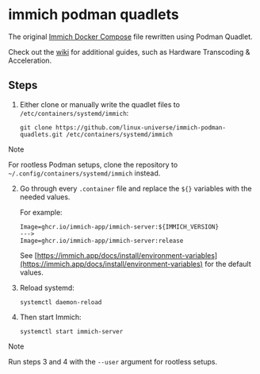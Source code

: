 # immich podman quadlets

The original [Immich Docker Compose](https://github.com/immich-app/immich/blob/main/docker/docker-compose.yml) file rewritten using Podman Quadlet.

Check out the [wiki](https://github.com/linux-universe/immich-podman-quadlets/wiki) for additional guides, such as Hardware Transcoding & Acceleration.

## Steps

1. Either clone or manually write the quadlet files to `/etc/containers/systemd/immich`:

   ```shell
   git clone https://github.com/linux-universe/immich-podman-quadlets.git /etc/containers/systemd/immich
   ```

> [!NOTE]
> For rootless Podman setups, clone the repository to `~/.config/containers/systemd/immich` instead.

2. Go through every `.container` file and replace the `${}` variables with the needed values.

   For example:

   ```
   Image=ghcr.io/immich-app/immich-server:${IMMICH_VERSION}
   --->
   Image=ghcr.io/immich-app/immich-server:release
   ```

   See [https://immich.app/docs/install/environment-variables](https://immich.app/docs/install/environment-variables) for the default values.

3. Reload systemd:

   ```shell
   systemctl daemon-reload
   ```

4. Then start Immich:

   ```shell
   systemctl start immich-server
   ```
> [!NOTE]
> Run steps 3 and 4 with the `--user` argument for rootless setups.
